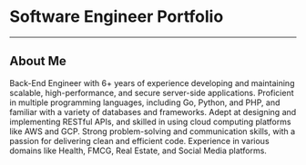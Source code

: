 # Software Engineer Portfolio
---

## About Me

Back-End Engineer with 6+ years of experience developing and maintaining scalable, high-performance, and secure server-side applications. Proficient in multiple programming languages, including Go, Python, and PHP, and familiar with a variety of databases and frameworks. Adept at designing and implementing RESTful APIs, and skilled in using cloud computing platforms like AWS and GCP. Strong problem-solving and communication skills, with a passion for delivering clean and efficient code. Experience in various domains like Health, FMCG, Real Estate, and Social Media platforms.
